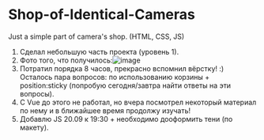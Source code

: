 # Shop-of-Identical-Cameras
Just a simple part of camera's shop. (HTML, CSS, JS)

1. Сделал небольшую часть проекта (уровень 1).
2. Фото того, что получилось:![image](https://user-images.githubusercontent.com/64933879/133955344-aab6d9bb-e55c-4d2d-beac-54b892934a27.png)
3. Потратил порядка 8 часов, прекрасно вспомнил вёрстку! :) Осталось пара вопросов: по использованию корзины + position:sticky (попробую сегодня/завтра найти ответы на эти вопросы).
4. С Vue до этого не работал, но вчера посмотрел некоторый материал по нему и в ближайшее время продолжу изучать!
5. Добавлю JS 20.09 к 19:30 + необходимо дооформить тени (по макету).
